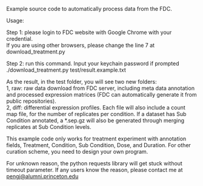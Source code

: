 Example source code to automatically process data from the FDC.  

Usage:

Step 1: please login to FDC website with Google Chrome with your credential.  
	If you are using other browsers, please change the line 7 at download_treatment.py    
	  
Step 2: run this command. Input your keychain password if prompted  
./download_treatment.py test/result.example.txt  
  
As the result, in the test folder, you will see two new folders:  
1, raw: raw data download from FDC server, including meta data annotation and processed expression matrices (FDC can automatically generate it from public repositories).  
2, diff: differential expression profiles. Each file will also include a count map file, for the number of replicates per condition. If a dataset has Sub Condition annotated, a *.sep.gz will also be generated through merging replicates at Sub Condition levels.  

This example code only works for treatment experiment with annotation fields, Treatment, Condition, Sub Condition, Dose, and Duration. For other curation scheme, you need to design your own program.  

For unknown reason, the python requests library will get stuck without timeout parameter. If any users know the reason, please contact me at pengj@alumni.princeton.edu

